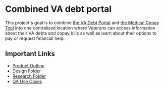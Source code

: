 # Combined VA debt portal

This project's goal is to combine [the VA Debt Portal](https://github.com/department-of-veterans-affairs/va.gov-team/tree/master/products/debt-letters-mvp) and [the Medical Copay Tool](https://github.com/department-of-veterans-affairs/va.gov-team/tree/master/products/Debt%20Resolution/Medical_Copays) into one centralized location where Veterans can access information about their VA debts and copay bills as well as learn about their options to pay or request financial help.  

## Important Links
- [Product Outline](https://github.com/department-of-veterans-affairs/va.gov-team/blob/master/products/combined_va_debt_portal/product_outline.md)
- [Design Folder](https://github.com/department-of-veterans-affairs/va.gov-team/tree/master/products/combined_va_debt_portal/design)
- [Research Folder](https://github.com/department-of-veterans-affairs/va.gov-team/tree/master/products/combined_va_debt_portal/research)
- [QA Use Cases](https://github.com/department-of-veterans-affairs/va.gov-team/blob/master/products/combined_va_debt_portal/use_cases.md)

